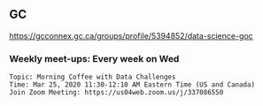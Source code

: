 ## GC

https://gcconnex.gc.ca/groups/profile/5394852/data-science-goc


### Weekly meet-ups:  Every week on Wed

```
Topic: Morning Coffee with Data Challenges
Time: Mar 25, 2020 11:30-12:10 AM Eastern Time (US and Canada)
Join Zoom Meeting: https://us04web.zoom.us/j/337086550
```
